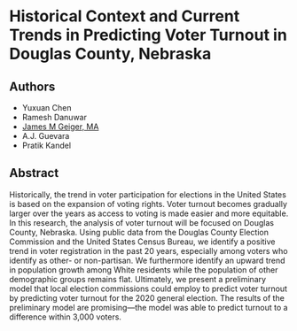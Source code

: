 # Historical Context and Current Trends in Predicting Voter Turnout in Douglas County, Nebraska

## Authors

- Yuxuan Chen
- Ramesh Danuwar
- [James M Geiger, MA](https://github.com/james-geiger)
- A.J. Guevara
- Pratik Kandel

## Abstract

Historically, the trend in voter participation for elections in the United
States is based on the expansion of voting rights. Voter turnout becomes gradually
larger over the years as access to voting is made easier and more equitable.  In
this research, the analysis of voter turnout will be focused on Douglas County,
Nebraska. Using public data from the Douglas County Election Commission and the
United States Census Bureau, we identify a positive trend in voter registration
in the past 20 years, especially among voters who identify as other- or non-partisan.
We furthermore identify an upward trend in population growth among White residents
while the population of other demographic groups remains flat. Ultimately, we present
a preliminary model that local election commissions could employ to predict voter
turnout by predicting voter turnout for the 2020 general election.  The results
of the preliminary model are promising—the model was able to predict turnout to
a difference within 3,000 voters.
